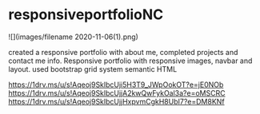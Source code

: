 # responsiveportfolioNC
![](images/filename 2020-11-06(1).png)



created a responsive portfolio with about me, completed projects and contact me info.
Responsive portfolio with responsive images, navbar and layout.
used bootstrap grid system
semantic HTML

https://1drv.ms/u/s!Aqeoj9SklbcUji5H3T9_JWpOokOT?e=jE0NOb
https://1drv.ms/u/s!Aqeoj9SklbcUjjA2kwQwFykOal3a?e=oMSCRC
https://1drv.ms/u/s!Aqeoj9SklbcUjjHxpvmCgkH8UbI7?e=DM8KNf
